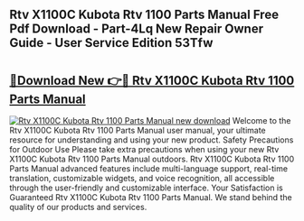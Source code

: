 ## Rtv X1100C Kubota Rtv 1100 Parts Manual Free Pdf Download - Part-4Lq New Repair Owner Guide - User Service Edition 53Tfw

# <h2><a href="http://bc93708.oget.top/?id=Rtv+X1100C+Kubota+Rtv+1100+Parts+Manual">🔗Download New 👉🔴 Rtv X1100C Kubota Rtv 1100 Parts Manual</a></h2>

[![Rtv X1100C Kubota Rtv 1100 Parts Manual new download](https://i.imgur.com/5g1atiW.png)](http://bc93708.oget.top/?id=Rtv+X1100C+Kubota+Rtv+1100+Parts+Manual)
Welcome to the Rtv X1100C Kubota Rtv 1100 Parts Manual user manual, your ultimate resource for understanding and using your new product. Safety Precautions for Outdoor Use Please take extra precautions when using your new Rtv X1100C Kubota Rtv 1100 Parts Manual outdoors. Rtv X1100C Kubota Rtv 1100 Parts Manual advanced features include multi-language support, real-time translation, customizable widgets, and voice recognition, all accessible through the user-friendly and customizable interface. Your Satisfaction is Guaranteed Rtv X1100C Kubota Rtv 1100 Parts Manual. We stand behind the quality of our products and services.
